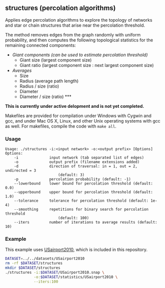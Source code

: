 structures (percolation algorithms)
-----------------------------------

Applies edge percolation algorithms to explore the topology of networks
and star or chain structures that arise near the percolation threshold.

The method removes edges from the graph randomly with uniform probability,
and then computes the following topological statistics for the remaining
connected components:

  * *Giant components (can be used to estimate percolation threshold)*
    * Giant size (largest component size)
    * Giant ratio (largest component size : next largest component size)
  * *Averages*
    * Size
    * Radius (average path length)
    * Radius / size (ratio)
    * Diameter
    * Diameter / size (ratio) ***

**This is currently under active delopment and is not yet completed.**

Makefiles are provided for compilation under Windows with Cygwin and gcc,
and under Mac OS X, Linux, and other Unix operating systems with gcc as
well. For makefiles, compile the code with `make all`.

### Usage ###

```
Usage: ./structures -i:<input network> -o:<output prefix> [Options]
Options:
    -i              input network (tab separated list of edges)
    -o              output prefix (filename extensions added)
    -d              direction of traversal: in = 1, out = 2, undirected = 3
                        (default: 3)
    -p              percolation probability (default: -1)
    --lowerbound    lower bound for percolation threshold (default: 0.0)
    --upperbound    upper bound for percolation threshold (default: 1.0)
    --tolerance     tolerance for percolation threshold (default: 1e-4)
    --smoothing     repetitions for binary search for percolation threshold 
                        (default: 100)
    --iters         number of iterations to average results (default: 10)
```

### Example ###

This example uses [USairport2010](/contrib/yins-enas/datasets/USairport2010),
which is included in this repository. 

```bash
DATASET=../../datasets/USairport2010
rm -rf $DATASET/structures
mkdir $DATASET/structures
./structures -i:$DATASET/USairport2010.snap \
             -o:$DATASET/statistics/USairport2010 \
             --iters:100
```